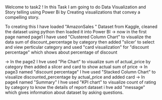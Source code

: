 Welcome to task2 !
In this Task I am going to do Data Visualization and Story telling using Power Bi by Creating visualizations that convey a compelling story.

To creating this I have loaded "AmazonSales " Dataset from Kaggle, cleaned the dataset using python then loaded it into Power BI
-> now in the first page named page1 I have used "Clustered Column Chart" to visualize the data sum of discount_percentage by category
   then added "slicer' to select and view perticular category
   and used "card visualization" for "discount percentage" which shows about percentage of discount 

-> In the page2 I hve used "Pie Chart" to visualize sum of actual_price by category then added a slicer and card to show actual sum of price
-> In page3 named "discount percentage" I hve used "Stacked Column Chart" to visualize discounted_percentage by actual_price and added card
-> In page4 named "Summary" I hve used "KPI chart" to visualize count of rating by category to know the details of report dataset i hve add      "message" which gives information about dataset by asking questions.

